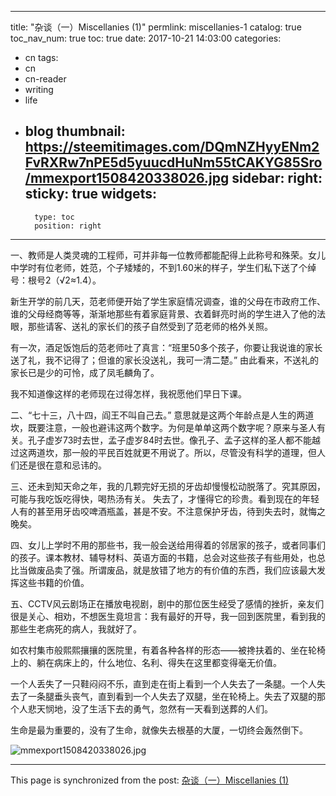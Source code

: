 
---
title: "杂谈（一）Miscellanies (1)"
permlink: miscellanies-1
catalog: true
toc_nav_num: true
toc: true
date: 2017-10-21 14:03:00
categories:
- cn
tags:
- cn
- cn-reader
- writing
- life
- blog
thumbnail: https://steemitimages.com/DQmNZHyyENm2FvRXRw7nPE5d5yuucdHuNm55tCAKYG85Sro/mmexport1508420338026.jpg
sidebar:
    right:
        sticky: true
widgets:
    -
        type: toc
        position: right
---


一、教师是人类灵魂的工程师，可并非每一位教师都能配得上此称号和殊荣。女儿中学时有位老师，姓范，个子矮矮的，不到1.60米的样子，学生们私下送了个绰号：根号2（√2≈1.4）。

新生开学的前几天，范老师便开始了学生家庭情况调查，谁的父母在市政府工作、谁的父母经商等等，渐渐地那些有着家庭背景、衣着鲜亮时尚的学生进入了他的法眼，那些请客、送礼的家长们的孩子自然受到了范老师的格外关照。

有一次，酒足饭饱后的范老师吐了真言：“班里50多个孩子，你要让我说谁的家长送了礼，我不记得了；但谁的家长没送礼，我可一清二楚。” 由此看来，不送礼的家长已是少的可怜，成了凤毛麟角了。

我不知道像这样的老师现在过得怎样，我祝愿他们早日下课。

二、“七十三，八十四，阎王不叫自己去。” 意思就是这两个年龄点是人生的两道坎，既要注意，一般也避讳这两个数字。为何是单单这两个数字呢？原来与圣人有关。孔子虚岁73时去世，孟子虚岁84时去世。像孔子、孟子这样的圣人都不能越过这两道坎，那一般的平民百姓就更不用说了。所以，尽管没有科学的道理，但人们还是很在意和忌讳的。

三、还未到知天命之年，我的几颗完好无损的牙齿却慢慢松动脱落了。究其原因，可能与我吃饭吃得快，喝热汤有关。
失去了，才懂得它的珍贵。看到现在的年轻人有的甚至用牙齿咬啤酒瓶盖，甚是不安。不注意保护牙齿，待到失去时，就悔之晚矣。

四、女儿上学时不用的那些书，我一般会送给用得着的邻居家的孩子，或者同事们的孩子。课本教材、辅导材料、英语方面的书籍，总会对这些孩子有些用处，也总比当做废品卖了强。所谓废品，就是放错了地方的有价值的东西，我们应该最大发挥这些书籍的价值。

五、CCTV风云剧场正在播放电视剧，剧中的那位医生经受了感情的挫折，亲友们很是关心、相劝，不想医生竟坦言：我有最好的开导，我一回到医院里，看到我的那些生老病死的病人，我就好了。

如农村集市般熙熙攘攘的医院里，有着各种各样的形态——被搀扶着的、坐在轮椅上的、躺在病床上的，什么地位、名利、得失在这里都变得毫无价值。

一个人丢失了一只鞋闷闷不乐，直到走在街上看到一个人失去了一条腿。一个人失去了一条腿垂头丧气，直到看到一个人失去了双腿，坐在轮椅上。失去了双腿的那个人悲天悯地，没了生活下去的勇气，忽然有一天看到送葬的人们。

生命是最为重要的，没有了生命，就像失去根基的大厦，一切终会轰然倒下。

![mmexport1508420338026.jpg](https://steemitimages.com/DQmNZHyyENm2FvRXRw7nPE5d5yuucdHuNm55tCAKYG85Sro/mmexport1508420338026.jpg)

- - -

This page is synchronized from the post: [杂谈（一）Miscellanies (1)](https://steemit.com/@bring/miscellanies-1)
